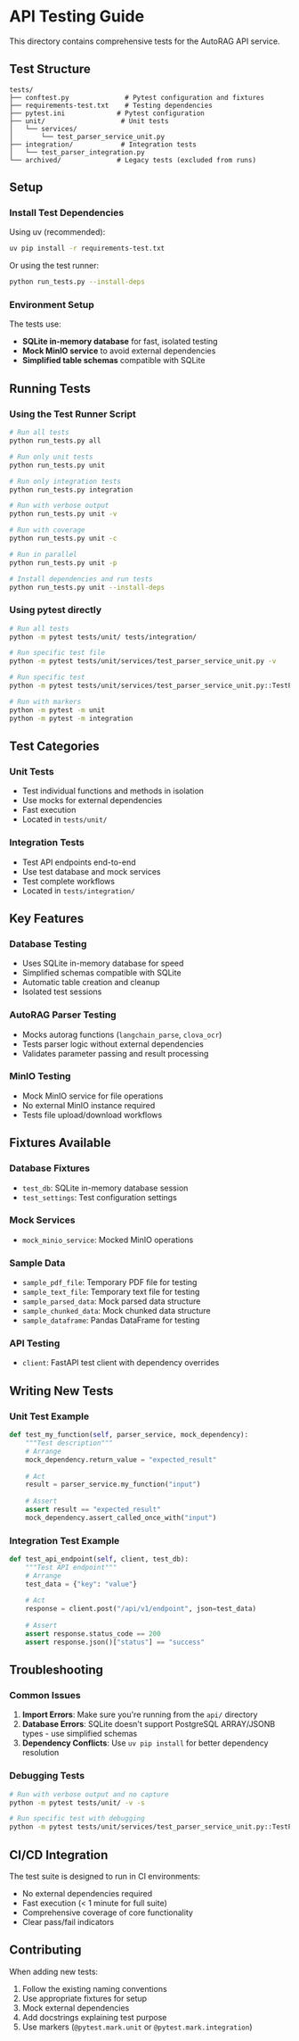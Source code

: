 # API Testing Guide

This directory contains comprehensive tests for the AutoRAG API service.

## Test Structure

```
tests/
├── conftest.py              # Pytest configuration and fixtures
├── requirements-test.txt    # Testing dependencies
├── pytest.ini             # Pytest configuration
├── unit/                   # Unit tests
│   └── services/
│       └── test_parser_service_unit.py
├── integration/            # Integration tests
│   └── test_parser_integration.py
└── archived/              # Legacy tests (excluded from runs)
```

## Setup

### Install Test Dependencies

Using uv (recommended):
```bash
uv pip install -r requirements-test.txt
```

Or using the test runner:
```bash
python run_tests.py --install-deps
```

### Environment Setup

The tests use:
- **SQLite in-memory database** for fast, isolated testing
- **Mock MinIO service** to avoid external dependencies
- **Simplified table schemas** compatible with SQLite

## Running Tests

### Using the Test Runner Script

```bash
# Run all tests
python run_tests.py all

# Run only unit tests
python run_tests.py unit

# Run only integration tests
python run_tests.py integration

# Run with verbose output
python run_tests.py unit -v

# Run with coverage
python run_tests.py unit -c

# Run in parallel
python run_tests.py unit -p

# Install dependencies and run tests
python run_tests.py unit --install-deps
```

### Using pytest directly

```bash
# Run all tests
python -m pytest tests/unit/ tests/integration/

# Run specific test file
python -m pytest tests/unit/services/test_parser_service_unit.py -v

# Run specific test
python -m pytest tests/unit/services/test_parser_service_unit.py::TestParserService::test_run_autorag_parser_langchain -v

# Run with markers
python -m pytest -m unit
python -m pytest -m integration
```

## Test Categories

### Unit Tests
- Test individual functions and methods in isolation
- Use mocks for external dependencies
- Fast execution
- Located in `tests/unit/`

### Integration Tests
- Test API endpoints end-to-end
- Use test database and mock services
- Test complete workflows
- Located in `tests/integration/`

## Key Features

### Database Testing
- Uses SQLite in-memory database for speed
- Simplified schemas compatible with SQLite
- Automatic table creation and cleanup
- Isolated test sessions

### AutoRAG Parser Testing
- Mocks autorag functions (`langchain_parse`, `clova_ocr`)
- Tests parser logic without external dependencies
- Validates parameter passing and result processing

### MinIO Testing
- Mock MinIO service for file operations
- No external MinIO instance required
- Tests file upload/download workflows

## Fixtures Available

### Database Fixtures
- `test_db`: SQLite in-memory database session
- `test_settings`: Test configuration settings

### Mock Services
- `mock_minio_service`: Mocked MinIO operations

### Sample Data
- `sample_pdf_file`: Temporary PDF file for testing
- `sample_text_file`: Temporary text file for testing
- `sample_parsed_data`: Mock parsed data structure
- `sample_chunked_data`: Mock chunked data structure
- `sample_dataframe`: Pandas DataFrame for testing

### API Testing
- `client`: FastAPI test client with dependency overrides

## Writing New Tests

### Unit Test Example
```python
def test_my_function(self, parser_service, mock_dependency):
    """Test description"""
    # Arrange
    mock_dependency.return_value = "expected_result"
    
    # Act
    result = parser_service.my_function("input")
    
    # Assert
    assert result == "expected_result"
    mock_dependency.assert_called_once_with("input")
```

### Integration Test Example
```python
def test_api_endpoint(self, client, test_db):
    """Test API endpoint"""
    # Arrange
    test_data = {"key": "value"}
    
    # Act
    response = client.post("/api/v1/endpoint", json=test_data)
    
    # Assert
    assert response.status_code == 200
    assert response.json()["status"] == "success"
```

## Troubleshooting

### Common Issues

1. **Import Errors**: Make sure you're running from the `api/` directory
2. **Database Errors**: SQLite doesn't support PostgreSQL ARRAY/JSONB types - use simplified schemas
3. **Dependency Conflicts**: Use `uv pip install` for better dependency resolution

### Debugging Tests
```bash
# Run with verbose output and no capture
python -m pytest tests/unit/ -v -s

# Run specific test with debugging
python -m pytest tests/unit/services/test_parser_service_unit.py::TestParserService::test_create_parser_data -v -s --pdb
```

## CI/CD Integration

The test suite is designed to run in CI environments:
- No external dependencies required
- Fast execution (< 1 minute for full suite)
- Comprehensive coverage of core functionality
- Clear pass/fail indicators

## Contributing

When adding new tests:
1. Follow the existing naming conventions
2. Use appropriate fixtures for setup
3. Mock external dependencies
4. Add docstrings explaining test purpose
5. Use markers (`@pytest.mark.unit` or `@pytest.mark.integration`) 